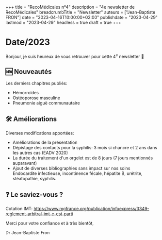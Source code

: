 +++
title = "RecoMédicales n°4"
description = "4e newsletter de RecoMédicales"
breadcrumbTitle = "Newsletter"
auteurs = ["Jean-Baptiste FRON"]
date = "2023-04-16T10:00:00+02:00"
publishdate = "2023-04-29"
lastmod = "2023-04-29"
headless = true
draft = true
+++

# Date/2023

Bonjour, je suis heureux de vous retrouver pour cette 4<sup>e</sup> newsletter 📰

## 🆕 Nouveautés

Les derniers chapitres publiés:

- Hémorroïdes
- Ostéoporose masculine
- Pneumonie aiguë communautaire

## 🛠️ Améliorations

Diverses modifications apportées:

- Améliorations de la présentation
- Dépistage des contacts pour la syphilis: 3 mois si chancre et 2 ans dans les autres cas (EADV 2020)
- La durée du traitement d'un orgelet est de 8 jours (7 jours mentionnés auparavant)
- Ajout de diverses bibliographies sans impact sur nos soins  
  Endocardite infectieuse, incontinence fécale, hépatite B, urétrite, stéatopathie, syphilis.

## ❓ Le saviez-vous ?

Cotation IMT: <https://www.mgfrance.org/publication/infoexpress/3349-reglement-arbitral-imt-c-est-parti>

Merci pour votre confiance et à très bientôt,

Dr Jean-Baptiste Fron
